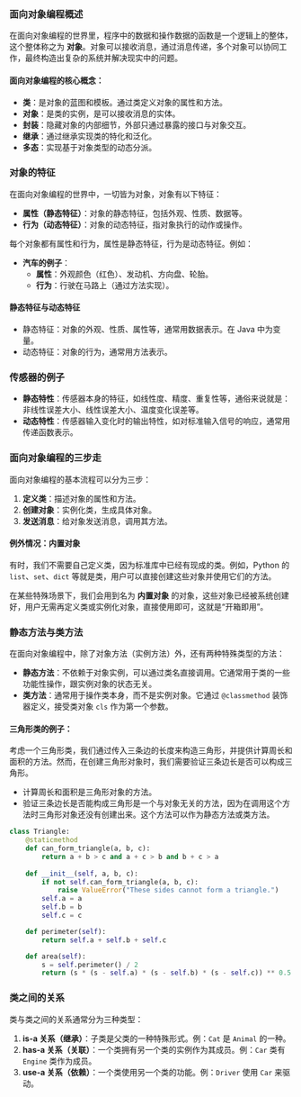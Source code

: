 ### 面向对象编程概述

在面向对象编程的世界里，程序中的数据和操作数据的函数是一个逻辑上的整体，这个整体称之为 **对象**。对象可以接收消息，通过消息传递，多个对象可以协同工作，最终构造出复杂的系统并解决现实中的问题。

#### 面向对象编程的核心概念：

- **类**：是对象的蓝图和模板。通过类定义对象的属性和方法。
- **对象**：是类的实例，是可以接收消息的实体。
- **封装**：隐藏对象的内部细节，外部只通过暴露的接口与对象交互。
- **继承**：通过继承实现类的特化和泛化。
- **多态**：实现基于对象类型的动态分派。

### 对象的特征

在面向对象编程的世界中，一切皆为对象，对象有以下特征：

- **属性（静态特征）**：对象的静态特征，包括外观、性质、数据等。
- **行为（动态特征）**：对象的动态特征，指对象执行的动作或操作。

每个对象都有属性和行为，属性是静态特征，行为是动态特征。例如：

- **汽车的例子**：
  - **属性**：外观颜色（红色）、发动机、方向盘、轮胎。
  - **行为**：行驶在马路上（通过方法实现）。

#### 静态特征与动态特征

- 静态特征：对象的外观、性质、属性等，通常用数据表示。在 Java 中为变量。
- 动态特征：对象的行为，通常用方法表示。

### 传感器的例子

- **静态特性**：传感器本身的特征，如线性度、精度、重复性等，通俗来说就是：非线性误差大小、线性误差大小、温度变化误差等。
- **动态特性**：传感器输入变化时的输出特性，如对标准输入信号的响应，通常用传递函数表示。

### 面向对象编程的三步走

面向对象编程的基本流程可以分为三步：

1. **定义类**：描述对象的属性和方法。
2. **创建对象**：实例化类，生成具体对象。
3. **发送消息**：给对象发送消息，调用其方法。

#### 例外情况：内置对象

有时，我们不需要自己定义类，因为标准库中已经有现成的类。例如，Python 的 `list`、`set`、`dict` 等就是类，用户可以直接创建这些对象并使用它们的方法。

在某些特殊场景下，我们会用到名为 **内置对象** 的对象，这些对象已经被系统创建好，用户无需再定义类或实例化对象，直接使用即可，这就是“开箱即用”。

### 静态方法与类方法

在面向对象编程中，除了对象方法（实例方法）外，还有两种特殊类型的方法：

- **静态方法**：不依赖于对象实例，可以通过类名直接调用。它通常用于类的一些功能性操作，跟实例对象的状态无关。
- **类方法**：通常用于操作类本身，而不是实例对象。它通过 `@classmethod` 装饰器定义，接受类对象 `cls` 作为第一个参数。

#### 三角形类的例子：

考虑一个三角形类，我们通过传入三条边的长度来构造三角形，并提供计算周长和面积的方法。然而，在创建三角形对象时，我们需要验证三条边长是否可以构成三角形。

- 计算周长和面积是三角形对象的方法。
- 验证三条边长是否能构成三角形是一个与对象无关的方法，因为在调用这个方法时三角形对象还没有创建出来。这个方法可以作为静态方法或类方法。

```python
class Triangle:
    @staticmethod
    def can_form_triangle(a, b, c):
        return a + b > c and a + c > b and b + c > a
    
    def __init__(self, a, b, c):
        if not self.can_form_triangle(a, b, c):
            raise ValueError("These sides cannot form a triangle.")
        self.a = a
        self.b = b
        self.c = c

    def perimeter(self):
        return self.a + self.b + self.c

    def area(self):
        s = self.perimeter() / 2
        return (s * (s - self.a) * (s - self.b) * (s - self.c)) ** 0.5
```

### 类之间的关系

类与类之间的关系通常分为三种类型：

1. **is-a 关系（继承）**：子类是父类的一种特殊形式。例：`Cat` 是 `Animal` 的一种。
2. **has-a 关系（关联）**：一个类拥有另一个类的实例作为其成员。例：`Car` 类有 `Engine` 类作为成员。
3. **use-a 关系（依赖）**：一个类使用另一个类的功能。例：`Driver` 使用 `Car` 来驱动。